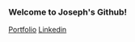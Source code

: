 ### Welcome to Joseph's Github!
[Portfolio](https://bit.ly/5cUSRvv)
[Linkedin](https://bit.ly/3fjO1sj)